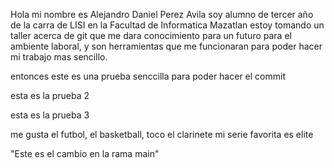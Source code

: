 Hola mi nombre es Alejandro Daniel Perez Avila soy alumno de tercer año de la carra de LISI en la Facultad de Informatica Mazatlan
estoy tomando un taller acerca de git que me dara conocimiento para un futuro para el ambiente laboral, y son herramientas que me funcionaran
para poder hacer mi trabajo mas sencillo.

entonces este es una prueba senccilla para poder hacer el commit

esta es la prueba 2

esta es la prueba 3

me gusta el futbol, el basketball, toco el clarinete
mi serie favorita es elite


"Este es el cambio en la rama main"